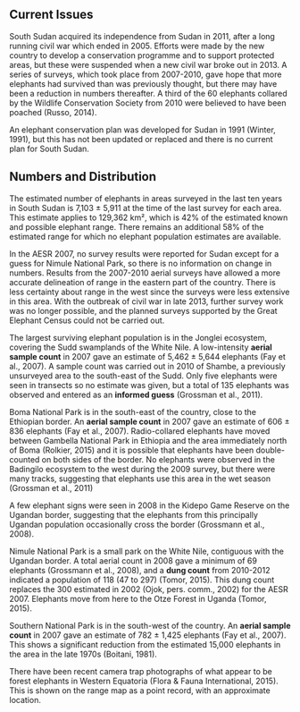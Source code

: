 ## Current Issues

South Sudan acquired its independence from Sudan in 2011, after a long running civil war which ended in 2005. Efforts were made by the new country to develop a conservation programme and to support protected areas, but these were suspended when a new civil war broke out in 2013. A series of surveys, which took place from 2007-2010, gave hope that more elephants had survived than was previously thought, but there may have been a reduction in numbers thereafter. A third of the 60 elephants collared by the Wildlife Conservation Society from 2010 were believed to have been poached (Russo, 2014).

An elephant conservation plan was developed for Sudan in 1991 (Winter, 1991), but this has not been updated or replaced and there is no current plan for South Sudan.

## Numbers and Distribution

The estimated number of elephants in areas surveyed in the last ten years in South Sudan is 7,103 ± 5,911 at the time of the last survey for each area. This estimate applies to 129,362 km², which is 42% of the estimated known and possible elephant range. There remains an additional 58% of the estimated range for which no elephant population estimates are available.

In the AESR 2007, no survey results were reported for Sudan except for a guess for Nimule National Park, so there is no information on change in numbers. Results from the 2007-2010 aerial surveys have allowed a more accurate delineation of range in the eastern part of the country. There is less certainty about range in the west since the surveys were less extensive in this area. With the outbreak of civil war in late 2013, further survey work was no longer possible, and the planned surveys supported by the Great Elephant Census could not be carried out.

The largest surviving elephant population is in the Jonglei ecosystem, covering the Sudd swamplands of the White Nile. A low-intensity **aerial sample count** in 2007 gave an estimate of 5,462 ± 5,644 elephants (Fay et al., 2007). A sample count was carried out in 2010 of Shambe, a previously unsurveyed area to the south-east of the Sudd. Only five elephants were seen in transects so no estimate was given, but a total of 135 elephants was observed and entered as an **informed guess** (Grossman et al., 2011).

Boma National Park is in the south-east of the country, close to the Ethiopian border. An **aerial sample count** in 2007 gave an estimate of 606 ± 836 elephants (Fay et al., 2007). Radio-collared elephants have moved between Gambella National Park in Ethiopia and the area immediately north of Boma (Rolkier, 2015) and it is possible that elephants have been double-counted on both sides of the border. No elephants were observed in the Badingilo ecosystem to the west during the 2009 survey, but there were many tracks, suggesting that elephants use this area in the wet season (Grossman et al., 2011)

A few elephant signs were seen in 2008 in the Kidepo Game Reserve on the Ugandan border, suggesting that the elephants from this principally Ugandan population occasionally cross the border (Grossmann et al., 2008). 

Nimule National Park is a small park on the White Nile, contiguous with the Ugandan border. A total aerial count in 2008 gave a minimum of 69 elephants (Grossmann et al., 2008), and a **dung count** from 2010-2012 indicated a population of 118 (47 to 297) (Tomor, 2015). This dung count replaces the 300 estimated in 2002 (Ojok, pers. comm., 2002) for the AESR 2007. Elephants move from here to the Otze Forest in Uganda (Tomor, 2015).

Southern National Park is in the south-west of the country. An **aerial sample count** in 2007 gave an estimate of 782 ± 1,425 elephants (Fay et al., 2007). This shows a significant reduction from the estimated 15,000 elephants in the area in the late 1970s (Boitani, 1981). 

There have been recent camera trap photographs of what appear to be forest elephants in Western Equatoria (Flora & Fauna International, 2015). This is shown on the range map as a point record, with an approximate location.